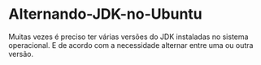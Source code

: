 <h1>Alternando-JDK-no-Ubuntu</h1>
<p>Muitas vezes é preciso ter várias versões do JDK instaladas no sistema operacional. E de acordo com a necessidade alternar entre uma ou outra versão.</p>